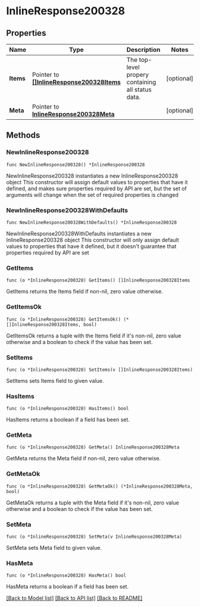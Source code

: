 # InlineResponse200328

## Properties

Name | Type | Description | Notes
------------ | ------------- | ------------- | -------------
**Items** | Pointer to [**[]InlineResponse200328Items**](InlineResponse200328Items.md) | The top-level propery containing all status data. | [optional] 
**Meta** | Pointer to [**InlineResponse200328Meta**](InlineResponse200328Meta.md) |  | [optional] 

## Methods

### NewInlineResponse200328

`func NewInlineResponse200328() *InlineResponse200328`

NewInlineResponse200328 instantiates a new InlineResponse200328 object
This constructor will assign default values to properties that have it defined,
and makes sure properties required by API are set, but the set of arguments
will change when the set of required properties is changed

### NewInlineResponse200328WithDefaults

`func NewInlineResponse200328WithDefaults() *InlineResponse200328`

NewInlineResponse200328WithDefaults instantiates a new InlineResponse200328 object
This constructor will only assign default values to properties that have it defined,
but it doesn't guarantee that properties required by API are set

### GetItems

`func (o *InlineResponse200328) GetItems() []InlineResponse200328Items`

GetItems returns the Items field if non-nil, zero value otherwise.

### GetItemsOk

`func (o *InlineResponse200328) GetItemsOk() (*[]InlineResponse200328Items, bool)`

GetItemsOk returns a tuple with the Items field if it's non-nil, zero value otherwise
and a boolean to check if the value has been set.

### SetItems

`func (o *InlineResponse200328) SetItems(v []InlineResponse200328Items)`

SetItems sets Items field to given value.

### HasItems

`func (o *InlineResponse200328) HasItems() bool`

HasItems returns a boolean if a field has been set.

### GetMeta

`func (o *InlineResponse200328) GetMeta() InlineResponse200328Meta`

GetMeta returns the Meta field if non-nil, zero value otherwise.

### GetMetaOk

`func (o *InlineResponse200328) GetMetaOk() (*InlineResponse200328Meta, bool)`

GetMetaOk returns a tuple with the Meta field if it's non-nil, zero value otherwise
and a boolean to check if the value has been set.

### SetMeta

`func (o *InlineResponse200328) SetMeta(v InlineResponse200328Meta)`

SetMeta sets Meta field to given value.

### HasMeta

`func (o *InlineResponse200328) HasMeta() bool`

HasMeta returns a boolean if a field has been set.


[[Back to Model list]](../README.md#documentation-for-models) [[Back to API list]](../README.md#documentation-for-api-endpoints) [[Back to README]](../README.md)


